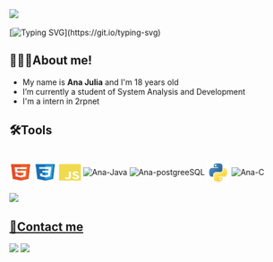 <img src="https://capsule-render.vercel.app/api?type=rect&color=gradient&customColorList=0,2,3&height=20&section=header&fontColor=ffffff&fontSize=10&text=São%Paulo,Brazil" />

[![Typing SVG](https://readme-typing-svg.herokuapp.com/?color=134f5c&size=35&center=true&vCenter=true&width=1000&lines=Hi,+welcome+to+my+profile,+good+to+have+you+here!)](https://git.io/typing-svg)


## 👩🏽‍💻About me! 
- My name is **Ana Julia** and I'm 18 years old
- I’m currently a student of System Analysis and Development
- I'm a intern in 2rpnet

## 🛠️Tools
<div style="display: inline_block"><br>
  <img align="center" alt="Ana-HTML" height="30" width="40" src="https://raw.githubusercontent.com/devicons/devicon/master/icons/html5/html5-original.svg">
  <img align="center" alt="Ana-CSS" height="30" width="40" src="https://raw.githubusercontent.com/devicons/devicon/master/icons/css3/css3-original.svg">
  <img align="center" alt="Ana-Js" height="30" width="40" src="https://raw.githubusercontent.com/devicons/devicon/master/icons/javascript/javascript-plain.svg">
  <img align="center" alt="Ana-Java" height="40" width="40" src="https://cdn.jsdelivr.net/gh/devicons/devicon/icons/java/java-original-wordmark.svg"/>
  <img align="center" alt="Ana-postgreeSQL" height="40" width="40"src="https://cdn.jsdelivr.net/gh/devicons/devicon/icons/postgresql/postgresql-original-wordmark.svg" />
  <img align="center" alt="Ana-Python" height="40" width="40" src="https://raw.githubusercontent.com/devicons/devicon/master/icons/python/python-original.svg">
  <img align="center" alt="Ana-C" height="40" width="40"  src="https://cdn.jsdelivr.net/gh/devicons/devicon/icons/c/c-plain.svg" />
</div>
<br>
<div>
  <a href="https://github.com/AnaJuliaMM/">
  <img height="180rem" src="https://github-readme-stats.vercel.app/api/top-langs/?username=AnaJuliaMM&layout=compact">
</div>

## 📲Contact me
<div> 
   <a href="https://www.linkedin.com/in/anajulia-mm" target="_blank"><img src="https://img.shields.io/badge/-LinkedIn-%230077B5?style=for-the-badge&logo=linkedin&logoColor=white" target="_blank"></a> 
  <a href = "mailto:ana.martins_2004@outlook.com"><img src="https://img.shields.io/badge/Microsoft_Outlook-0078D4?style=for-the-badge&logo=microsoft-outlook&logoColor=white" target="_blank"></a>
</div>





  

